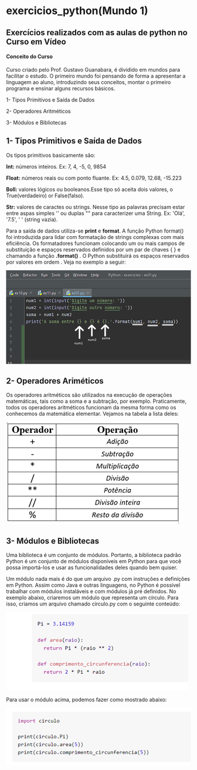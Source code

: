 # exercicios_python(Mundo 1)
## Exercícios realizados com as aulas de python no Curso em Vídeo

#### Conceito do Curso
Curso criado pelo Prof. Gustavo Guanabara, é dividido em mundos para facilitar o estudo. O primeiro mundo foi pensando de forma a apresentar a linguagem ao aluno, introduzindo seus conceitos, montar o primeiro programa e ensinar alguns recursos básicos.

1- Tipos Primitivos e Saída de Dados

2- Operadores Aritméticos

3- Módulos e Bibliotecas

## 1- Tipos Primitivos e Saída de Dados

Os tipos primitivos basicamente são: 

****Int:**** números inteiros. Ex: 7, 4, -5, 0, 9854

****Float:**** números reais ou com ponto fluante. Ex: 4.5, 0.079, 12.68, -15.223

****Boll:**** valores lógicos ou booleanos.Esse tipo só aceita dois valores, o True(verdadeiro) or False(falso). 

****Str:**** valores de caractes ou strings. Nesse tipo as palavras precisam estar entre aspas simples '' ou duplas "" para caracterizer uma String. Ex: 'Olá', '7.5',  ' ' (string vazia). 

Para a saída de dados utiliza-se ****print**** e ****format****. A função Python format() foi introduzida para lidar com formatação de strings complexas com mais eficiência. Os formatadores funcionam colocando um ou mais campos de substituição e espaços reservados definidos por um par de chaves { } e chamando a função ****.format()**** . O Python substituirá os espaços reservados por valores em ordem . Veja no exemplo a seguir:

![](/imagem/format.png)

## 2- Operadores Ariméticos

Os operadores aritméticos são utilizados na execução de operações matemáticas, tais como a soma e a subtração, por exemplo. Praticamente, todos os operadores aritméticos funcionam da mesma forma como os conhecemos da matemática elementar. Vejamos na tabela a lista deles:

![](/imagem/operador2.png)

## 3- Módulos e Bibliotecas

Uma biblioteca é um conjunto de módulos. Portanto, a biblioteca padrão Python é um conjunto de módulos disponíveis em Python para que você possa importá-los e usar as funcionalidades deles quando bem quiser.

Um módulo nada mais é do que um arquivo .py com instruções e definições em Python. Assim como Java e outras linguagens, no Python é possível trabalhar com módulos instaláveis e com módulos já pré definidos. No exemplo abaixo, criaremos um módulo que representa um círculo. Para isso, criamos um arquivo chamado circulo.py com o seguinte conteúdo:

![](/imagem/criando_modulo.png)

Para usar o módulo acima, podemos fazer como mostrado abaixo:

![](/imagem/import.png)

